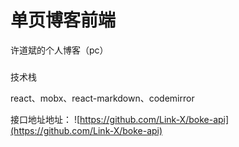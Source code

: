 # 单页博客前端
许道斌的个人博客（pc）

###  
技术栈

react、mobx、react-markdown、codemirror  

接口地址地址：
    ![https://github.com/Link-X/boke-api](https://github.com/Link-X/boke-api)
